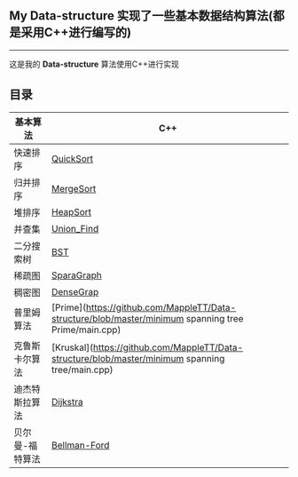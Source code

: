 ## My Data-structure  实现了一些基本数据结构算法(都是采用C++进行编写的)
---

这是我的 **Data-structure** 算法使用C++进行实现


## 目录


| **基本算法** | C++ |
|  -- | -- |
|快速排序|[QuickSort](https://github.com/MappleTT/Data-structure/blob/master/QuickSort/main.cpp)|
|归并排序|[MergeSort](https://github.com/MappleTT/Data-structure/blob/master/MergeSort/main.cpp)|
|堆排序|[HeapSort](https://github.com/MappleTT/Data-structure/blob/master/HeapSort/main.cpp)|
|并查集|[Union_Find](https://github.com/MappleTT/Data-structure/blob/master/Union_Find/main.cpp)|
|二分搜索树|[BST](https://github.com/MappleTT/Data-structure/blob/master/BST/main.cpp)|
|稀疏图|[SparaGraph](https://github.com/MappleTT/Data-structure/blob/master/SparaGraph/main.cpp)|
|稠密图|[DenseGrap](https://github.com/MappleTT/Data-structure/blob/master/DenseGraph/main.cpp)|
|普里姆算法|[Prime](https://github.com/MappleTT/Data-structure/blob/master/minimum spanning tree Prime/main.cpp)|
|克鲁斯卡尔算法|[Kruskal](https://github.com/MappleTT/Data-structure/blob/master/minimum spanning tree/main.cpp)|
|迪杰特斯拉算法|[Dijkstra](https://github.com/MappleTT/Data-structure/blob/master/Dijkstra/main.cpp)|
|贝尔曼-福特算法|[Bellman-Ford](https://github.com/MappleTT/Data-structure/blob/master/Bellman-Ford/main.cpp)|





